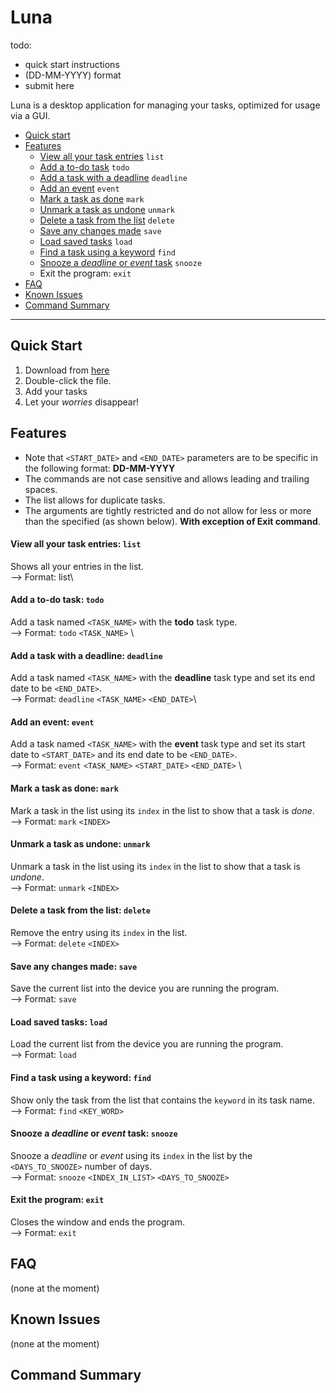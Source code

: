 # Luna

todo:
- quick start instructions
- (DD-MM-YYYY) format
- submit here

Luna is a desktop application for managing your tasks, optimized for usage via a GUI.
* [Quick start](https://whitesnowx.github.io/ip/#quick-start)
* [Features](https://whitesnowx.github.io/ip/#features)
  * [View all your task entries](https://whitesnowx.github.io/ip/#add-a-to-do-task-todo) `list`
  * [Add a to-do task](https://whitesnowx.github.io/ip/#add-a-to-do-task-todo) `todo`
  * [Add a task with a deadline](https://whitesnowx.github.io/ip/#add-a-task-with-a-deadline-deadline) `deadline`
  * [Add an event](https://whitesnowx.github.io/ip/#add-an-event-event) `event`
  * [Mark a task as done](https://whitesnowx.github.io/ip/#mark-a-task-as-done-mark) `mark`
  * [Unmark a task as undone](https://whitesnowx.github.io/ip/#unmark-a-task-as-undone-unmark) `unmark`
  * [Delete a task from the list](https://whitesnowx.github.io/ip/#delete-a-task-from-the-list-delete) `delete`
  * [Save any changes made](https://whitesnowx.github.io/ip/#save-any-changes-made-save) `save`
  * [Load saved tasks](https://whitesnowx.github.io/ip/#load-saved-tasks-load) `load`
  * [Find a task using a keyword](https://whitesnowx.github.io/ip/#find-a-task-using-a-keyword-find) `find`
  * [Snooze a _deadline_ or _event_ task](https://whitesnowx.github.io/ip/#snooze-a-deadline-or-event-task-snooze) `snooze`
  * Exit the program: `exit`
* [FAQ](https://whitesnowx.github.io/ip/#faq)
* [Known Issues](https://whitesnowx.github.io/ip/#known-issues)
* [Command Summary](https://whitesnowx.github.io/ip/#command-summary)
-------------------------------------------------------------------------------------------------------------------

## Quick Start
1. Download from [here](https://github.com/whitesnowx/ip/releases/tag/A-Jar2)
2. Double-click the file.
3. Add your tasks
4. Let your _worries_ disappear!

## Features
* Note that `<START_DATE>` and `<END_DATE>` parameters are to be specific in the following format: **DD-MM-YYYY**
* The commands are not case sensitive and allows leading and trailing spaces.
* The list allows for duplicate tasks.
* The arguments are tightly restricted and do not allow for less or more than the specified (as shown below).  **With exception of Exit command**.

#### View all your task entries: `list`
Shows all your entries in the list.\
--> Format: list\

#### Add a to-do task: `todo`
Add a task named `<TASK_NAME>` with the **todo** task type.\
--> Format: `todo` `<TASK_NAME>` \


#### Add a task with a deadline: `deadline`
Add a task named `<TASK_NAME>` with the **deadline** task type and set its end date to be `<END_DATE>`.\
--> Format: `deadline` `<TASK_NAME>` `<END_DATE>`\

#### Add an event: `event`
Add a task named `<TASK_NAME>` with the **event** task type and set its start date to `<START_DATE>` and its end date to be `<END_DATE>`.\
--> Format: `event` `<TASK_NAME>` `<START_DATE>` `<END_DATE>` \

#### Mark a task as done: `mark`
Mark a task in the list using its `index` in the list to show that a task is _done_.\
--> Format: `mark` `<INDEX>` 


#### Unmark a task as undone: `unmark`
Unmark a task in the list using its `index` in the list to show that a task is _undone_.\
--> Format: `unmark` `<INDEX>` 


#### Delete a task from the list: `delete`
Remove the entry using its `index` in the list.\
--> Format: `delete` `<INDEX>` 


#### Save any changes made: `save`
Save the current list into the device you are running the program.\
--> Format: `save` 


#### Load saved tasks: `load`
Load the current list from the device you are running the program.\
--> Format: `load` 


#### Find a task using a keyword: `find`
Show only the task from the list that contains the `keyword` in its task name.\
--> Format: `find` `<KEY_WORD>` 


#### Snooze a _deadline_ or _event_ task: `snooze`
Snooze a _deadline_ or _event_  using its `index` in the list by the `<DAYS_TO_SNOOZE>` number of days.\
--> Format: `snooze` `<INDEX_IN_LIST>` `<DAYS_TO_SNOOZE>` 


#### Exit the program: `exit`
Closes the window and ends the program.\
--> Format: `exit` 


## FAQ
(none at the moment)

## Known Issues
(none at the moment)

## Command Summary

